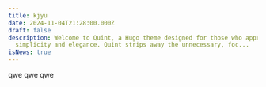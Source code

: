```yaml
---
title: kjyu
date: 2024-11-04T21:28:00.000Z
draft: false
description: Welcome to Quint, a Hugo theme designed for those who appreciate
  simplicity and elegance. Quint strips away the unnecessary, foc...
isNews: true
---
```

qwe qwe  qwe
